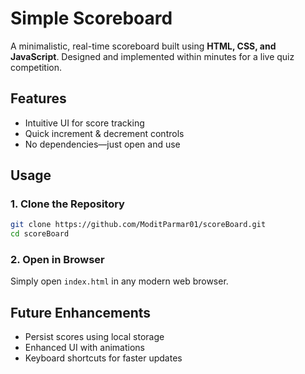 # Simple Scoreboard

A minimalistic, real-time scoreboard built using **HTML, CSS, and JavaScript**. Designed and implemented within minutes for a live quiz competition.

## Features
- Intuitive UI for score tracking
- Quick increment & decrement controls
- No dependencies—just open and use

## Usage
### 1. Clone the Repository
```sh
git clone https://github.com/ModitParmar01/scoreBoard.git
cd scoreBoard
```
### 2. Open in Browser
Simply open `index.html` in any modern web browser.

## Future Enhancements
- Persist scores using local storage
- Enhanced UI with animations
- Keyboard shortcuts for faster updates

